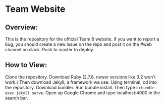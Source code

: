 # Team Website

## Overview:
This is the repository for the official Team 8 website. If you want to report a bug, you should create a new issue on the repo and post it on the #web channel on slack. Push to master to deploy.

## How to View:
Clone the repository. Download Ruby (2.7.8, newer versions like 3.2 won't work.) Then download Jekyll, a framework we use. Using terminal, cd into the repository. Download bundler. Run bundle install. Then type in `bundle exec jekyll serve`. Open up Google Chrome and type localhost:4000 in the search bar. 
